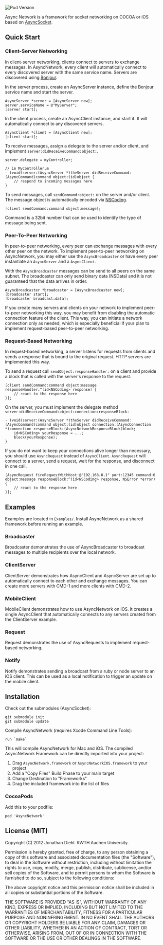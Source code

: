 ![Pod Version](https://img.shields.io/cocoapods/v/AsyncNetwork.svg?style=flat)

Async Network is a framework for socket networking on COCOA or iOS based on
[AsyncSocket](https://github.com/robbiehanson/CocoaAsyncSocket).

## Quick Start

### Client-Server Networking

In client-server networking, clients connect to servers to exchange messages.
In AsyncNetwork, every client will automatically connect to every discovered
server with the same service name. Servers are discovered using
[Bonjour](http://developer.apple.com/library/mac/#documentation/Cocoa/Conceptual/NetServices/Articles/about.html).

In the server process, create an AsyncServer instance, define the Bonjour
service name and start the server.

```objc
AsyncServer *server = [AsyncServer new];
server.serviceName = @"MyServer";
[server start];
```

In the client process, create an AsyncClient instance, and start it. It will
automatically connect to any discovered servers.

```objc
AsyncClient *client = [AsyncClient new];
[client start];
```

To receive messages, assign a delegate to the server and/or client, and
implement `server:didReceiveCommand:object:`.

```objc
server.delegate = myController;

// in MyController.m
- (void)server:(AsyncServer *)theServer didReceiveCommand:(AsyncCommand)command object:(id)object {
    // respond to incoming messages here
}
````

To send messages, call `sendCommand:object:` on the server and/or client. The
message object is automatically encoded via
[NSCoding](https://developer.apple.com/library/mac/#documentation/Cocoa/Reference/Foundation/Protocols/NSCoding_Protocol/Reference/Reference.html).

```objc
[client sendCommand:command object:message];
```

Command is a 32bit number that can be used to identify the type of message being sent.

### Peer-To-Peer Networking

In peer-to-peer networking, every peer can exchange messages with every other
peer on the network. To implement peer-to-peer networking on AsyncNetwork, you
may either use the `AsyncBroadcaster` or have every peer instantiate an
`AsyncServer` and a `AsyncClient`.

With the `AsyncBroadcaster` messages can be send to all peers on the same
subnet. The broadcaster can only send binary data (NSData) and it is not
guaranteed that the data arrives in order.

```objc
AsyncBroadcaster *broadcaster = [AsyncBroadcaster new];
[broadcaster start];
[broadcaster broadcast:data];
```

If you create many servers and clients on your network to implement
peer-to-peer networking this way, you may benefit from disabling the
automatic connection feature of the client. This way, you can initiate a
network connection only as needed, which is especially beneficial if your
plan to implement request-based peer-to-peer networking.

### Request-Based Networking

In request-based networking, a server listens for requests from clients and
sends a response that is bound to the original request. HTTP servers are
implemented this way.

To send a request call `sendObject:responseHandler:` on a client and provide a
block that is called with the server's response to the request.

```objc
[client sendCommand:command object:message responseHandler:^(id<NSCoding> response) {
    // react to the response here
}];
```

On the server, you must implement the delegate method
`server:didReceiveCommand:object:connection:responseBlock:`

```objc
- (void)server:(AsyncServer *)theServer didReceiveCommand:(AsyncCommand)command object:(id)object connection:(AsyncConnection *)connection responseBlock:(AsyncNetworkResponseBlock)block;
	id<NSCoding> yourResponse = ...;
	block(yourResponse);
}
```

If you do not want to keep your connections alive longer than necessary, you
should use `AsyncRequest` instead of `AsyncClient`. `AsyncRequest` will connect
to a server, send a request, wait for the response, and disconnect in one call.

```objc
[AsyncRequest fireRequestWithHost:@"192.168.0.1" port:12345 command:0 object:message responseBlock:^(id<NSCoding> response, NSError *error) {
    // react to the response here
}];
```

## Examples

Examples are located in `Examples/`. Install AsyncNetwork as a shared framework
before running an example.

### Broadcaster

Broadcaster demonstrates the use of AsyncBroadcaster to broadcast messages to
multiple recipients over the local network.

### ClientServer

ClientServer demonstrates how AsyncClient and AsyncServer are set up to
automatically connect to each other and exchange messages. You can create
more servers with CMD-1 and more clients with CMD-2.

### MobileClient

MobileClient demonstrates how to use AsyncNetwork on iOS. It creates a single
AsyncClient that automatically connects to any servers created from
the ClientServer example.

### Request

Request demonstrates the use of AsyncRequests to implement request-based
networking.

### Notify

Notify demonstrates sending a broadcast from a ruby or node server to an iOS
client. This can be used as a local notification to trigger an update on the
mobile client.


## Installation

Check out the submodules (AsyncSocket):

    git submodule init
    git submodule update

Compile AsyncNetwork (requires Xcode Command Line Tools):

    run `make`

This will compile AsyncNetwork for Mac and iOS.
The compiled AsyncNetwork Framework can be directly imported into your project:

1. Drag `AsyncNetwork.framework` or `AsyncNetworkIOS.framework` to your project
2. Add a "Copy Files" Build Phase to your main target
3. Change Destination to "Frameworks"
4. Drag the included framework into the list of files

### CocoaPods

Add this to your podfile:

    pod 'AsyncNetwork'


## License (MIT)

Copyright (C) 2012 Jonathan Diehl. RWTH Aachen University.

Permission is hereby granted, free of charge, to any person obtaining a copy of
this software and associated documentation files (the "Software"), to deal in
the Software without restriction, including without limitation the rights to
use, copy, modify, merge, publish, distribute, sublicense, and/or sell copies
of the Software, and to permit persons to whom the Software is furnished to do
so, subject to the following conditions:

The above copyright notice and this permission notice shall be included in all
copies or substantial portions of the Software.

THE SOFTWARE IS PROVIDED "AS IS", WITHOUT WARRANTY OF ANY KIND, EXPRESS OR
IMPLIED, INCLUDING BUT NOT LIMITED TO THE WARRANTIES OF MERCHANTABILITY,
FITNESS FOR A PARTICULAR PURPOSE AND NONINFRINGEMENT. IN NO EVENT SHALL THE
AUTHORS OR COPYRIGHT HOLDERS BE LIABLE FOR ANY CLAIM, DAMAGES OR OTHER
LIABILITY, WHETHER IN AN ACTION OF CONTRACT, TORT OR OTHERWISE, ARISING FROM,
OUT OF OR IN CONNECTION WITH THE SOFTWARE OR THE USE OR OTHER DEALINGS IN THE
SOFTWARE.
